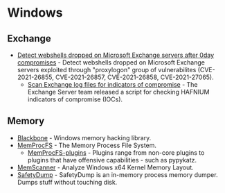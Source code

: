 # Windows

## Exchange
- [Detect webshells dropped on Microsoft Exchange servers after 0day compromises]() - Detect webshells dropped on Microsoft Exchange servers exploited through "proxylogon" group of vulnerabilites (CVE-2021-26855, CVE-2021-26857, CVE-2021-26858, CVE-2021-27065).
  - [Scan Exchange log files for indicators of compromise](https://www.microsoft.com/security/blog/2021/03/02/hafnium-targeting-exchange-servers/#scan-log) - The Exchange Server team released a script for checking HAFNIUM indicators of compromise (IOCs).
## Memory
- [Blackbone](https://github.com/DarthTon/Blackbone) - Windows memory hacking library.
- [MemProcFS](https://github.com/ufrisk/MemProcFS) - The Memory Process File System.
  - [MemProcFS-plugins](https://github.com/ufrisk/MemProcFS-plugins) - Plugins range from non-core plugins to plugins that have offensive capabilities - such as pypykatz.
- [MemScanner](https://github.com/FaEryICE/MemScanner) - Analyze Windows x64 Kernel Memory Layout.
- [SafetyDump](https://github.com/m0rv4i/SafetyDump) - SafetyDump is an in-memory process memory dumper. Dumps stuff without touching disk.
